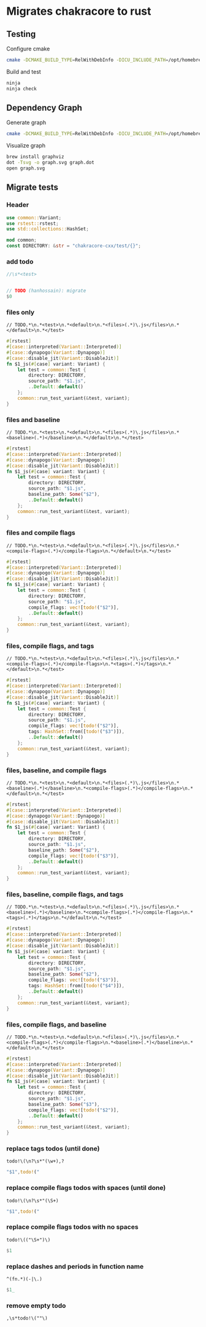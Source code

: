 # Migrates chakracore to rust

## Testing
Configure cmake
```sh
cmake -DCMAKE_BUILD_TYPE=RelWithDebInfo -DICU_INCLUDE_PATH=/opt/homebrew/opt/icu4c/include -DDISABLE_JIT=ON -GNinja -DCMAKE_CXX_COMPILER=clang++ -DCMAKE_C_COMPILER=clang ..
```

Build and test
```sh
ninja
ninja check
```

## Dependency Graph
Generate graph
```sh
cmake -DCMAKE_BUILD_TYPE=RelWithDebInfo -DICU_INCLUDE_PATH=/opt/homebrew/opt/icu4c/include -DDISABLE_JIT=ON -GNinja -DCMAKE_CXX_COMPILER=clang++ -DCMAKE_C_COMPILER=clang --graphviz=graph.dot ..
```

Visualize graph
```sh
brew install graphviz
dot -Tsvg -o graph.svg graph.dot
open graph.svg
```

## Migrate tests
### Header
```rust
use common::Variant;
use rstest::rstest;
use std::collections::HashSet;

mod common;
const DIRECTORY: &str = "chakracore-cxx/test/{}";
```

### add todo
```rust
//\s*<test>
```

```rust

// TODO (hanhossain): migrate
$0
```

### files only
```re
// TODO.*\n.*<test>\n.*<default>\n.*<files>(.*)\.js</files>\n.*</default>\n.*</test>
```

```rust
#[rstest]
#[case::interpreted(Variant::Interpreted)]
#[case::dynapogo(Variant::Dynapogo)]
#[case::disable_jit(Variant::DisableJit)]
fn $1_js(#[case] variant: Variant) {
    let test = common::Test {
        directory: DIRECTORY,
        source_path: "$1.js",
        ..Default::default()
    };
    common::run_test_variant(&test, variant);
}
```

### files and baseline
```re
// TODO.*\n.*<test>\n.*<default>\n.*<files>(.*)\.js</files>\n.*<baseline>(.*)</baseline>\n.*</default>\n.*</test>
```

```rust
#[rstest]
#[case::interpreted(Variant::Interpreted)]
#[case::dynapogo(Variant::Dynapogo)]
#[case::disable_jit(Variant::DisableJit)]
fn $1_js(#[case] variant: Variant) {
    let test = common::Test {
        directory: DIRECTORY,
        source_path: "$1.js",
        baseline_path: Some("$2"),
        ..Default::default()
    };
    common::run_test_variant(&test, variant);
}
```

### files and compile flags
```re
// TODO.*\n.*<test>\n.*<default>\n.*<files>(.*)\.js</files>\n.*<compile-flags>(.*)</compile-flags>\n.*</default>\n.*</test>
```

```rust
#[rstest]
#[case::interpreted(Variant::Interpreted)]
#[case::dynapogo(Variant::Dynapogo)]
#[case::disable_jit(Variant::DisableJit)]
fn $1_js(#[case] variant: Variant) {
    let test = common::Test {
        directory: DIRECTORY,
        source_path: "$1.js",
        compile_flags: vec![todo!("$2")],
        ..Default::default()
    };
    common::run_test_variant(&test, variant);
}
```

### files, compile flags, and tags
```re
// TODO.*\n.*<test>\n.*<default>\n.*<files>(.*)\.js</files>\n.*<compile-flags>(.*)</compile-flags>\n.*<tags>(.*)</tags>\n.*</default>\n.*</test>
```

```rust
#[rstest]
#[case::interpreted(Variant::Interpreted)]
#[case::dynapogo(Variant::Dynapogo)]
#[case::disable_jit(Variant::DisableJit)]
fn $1_js(#[case] variant: Variant) {
    let test = common::Test {
        directory: DIRECTORY,
        source_path: "$1.js",
        compile_flags: vec![todo!("$2")],
        tags: HashSet::from([todo!("$3")]),
        ..Default::default()
    };
    common::run_test_variant(&test, variant);
}
```

### files, baseline, and compile flags
```re
// TODO.*\n.*<test>\n.*<default>\n.*<files>(.*)\.js</files>\n.*<baseline>(.*)</baseline>\n.*<compile-flags>(.*)</compile-flags>\n.*</default>\n.*</test>
```

```rust
#[rstest]
#[case::interpreted(Variant::Interpreted)]
#[case::dynapogo(Variant::Dynapogo)]
#[case::disable_jit(Variant::DisableJit)]
fn $1_js(#[case] variant: Variant) {
    let test = common::Test {
        directory: DIRECTORY,
        source_path: "$1.js",
        baseline_path: Some("$2"),
        compile_flags: vec![todo!("$3")],
        ..Default::default()
    };
    common::run_test_variant(&test, variant);
}
```

### files, baseline, compile flags, and tags
```re
// TODO.*\n.*<test>\n.*<default>\n.*<files>(.*)\.js</files>\n.*<baseline>(.*)</baseline>\n.*<compile-flags>(.*)</compile-flags>\n.*<tags>(.*)</tags>\n.*</default>\n.*</test>
```

```rust
#[rstest]
#[case::interpreted(Variant::Interpreted)]
#[case::dynapogo(Variant::Dynapogo)]
#[case::disable_jit(Variant::DisableJit)]
fn $1_js(#[case] variant: Variant) {
    let test = common::Test {
        directory: DIRECTORY,
        source_path: "$1.js",
        baseline_path: Some("$2"),
        compile_flags: vec![todo!("$3")],
        tags: HashSet::from([todo!("$4")]),
        ..Default::default()
    };
    common::run_test_variant(&test, variant);
}
```

### files, compile flags, and baseline
```re
// TODO.*\n.*<test>\n.*<default>\n.*<files>(.*)\.js</files>\n.*<compile-flags>(.*)</compile-flags>\n.*<baseline>(.*)</baseline>\n.*</default>\n.*</test>
```

```rust
#[rstest]
#[case::interpreted(Variant::Interpreted)]
#[case::dynapogo(Variant::Dynapogo)]
#[case::disable_jit(Variant::DisableJit)]
fn $1_js(#[case] variant: Variant) {
    let test = common::Test {
        directory: DIRECTORY,
        source_path: "$1.js",
        baseline_path: Some("$3"),
        compile_flags: vec![todo!("$2")],
        ..Default::default()
    };
    common::run_test_variant(&test, variant);
}
```

### replace tags todos (until done)
```re
todo!\(\n?\s*"(\w+),?
```

```rust
"$1",todo!("
```

### replace compile flags todos with spaces (until done)
```re
todo!\(\n?\s*"(\S+) 
```

```rust
"$1",todo!("
```

### replace compile flags todos with no spaces
```re
todo!\(("\S+")\)
```

```rust
$1
```

### replace dashes and periods in function name
```re
^(fn.*)(-|\.)
```

```rust
$1_
```

### remove empty todo
```re
,\s*todo!\(""\)
```

```rust
```